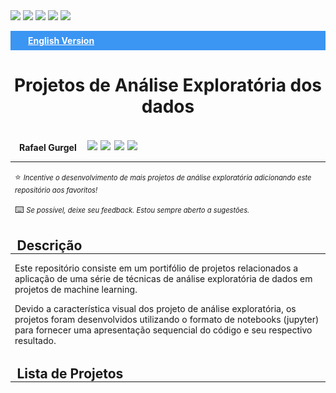 <body>
  <div>
    <img src="https://img.shields.io/github/languages/top/rurgel/exploratory-data-analysis"></img>
    <img src="https://img.shields.io/tokei/lines/github/rurgel/exploratory-data-analysis"></img>
    <img src="https://img.shields.io/github/license/rurgel/exploratory-data-analysis"></img>
    <img src="https://img.shields.io/github/commit-activity/m/rurgel/exploratory-data-analysis/portuguese"></img>
    <img src="https://img.shields.io/github/last-commit/rurgel/exploratory-data-analysis/portuguese"></img>
  </div>
  <div style=" margin:1em 0em 0em 0em;">
    <a href="https://www.google.com" style="color:#FFF;">
      <div style="background-color: #3b95f2;">
        <p style="font-color=#FFFFFF; padding:0.5em 2em; text-decoration: underline; font-weight: bold;">English Version</p>
      </div>
    </a>
  </div> 
  <div style="text-align:center">
  <h1 style="font-size:2em;">Projetos de Análise Exploratória dos dados</h1>
  </div>
  
  <div style="display: flex; padding:0em; margin:0em; align-items: center">
    <div style="padding: 0.5em 1em 0em 1em;"><p style="font-weight:bold;">Rafael Gurgel</p></div>
      <div style="padding: 0.2em;">
        <a href="https://www.linkedin.com/in/rafaelgurgel/">
          <img src="https://img.shields.io/badge/linkedin-%230077B5.svg?style=for-the-badge&logo=linkedin&logoColor=white"></img>
        </a>
      </div>
      <div style="padding: 0.2em;">
        <a href="mailto:rurgel@rurgel.io">
          <img src="https://img.shields.io/badge/Email-D14836?style=for-the-badge&logo=gmail&logoColor=white"></img>
        </a>
      </div>
      <div style="padding: 0.2em;">
        <a href="https://github.com/rurgel">
          <img src="https://img.shields.io/badge/github-%23121011.svg?style=for-the-badge&logo=github&logoColor=white"></img>
        </a>
      </div>
      <div style="padding: 0.2em;">
        <a href="https://twitter.com/badbadserver">
          <img src="https://img.shields.io/badge/Twitter-%231DA1F2.svg?style=for-the-badge&logo=Twitter&logoColor=white"></img>
        </a>
      </div>
  </div>
  <hr style="height: 1px; margin:0em 0em 1em 0em">
  <p style="margin-left:0.5em;">⭐ <i style="font-size:0.8em">Incentive o desenvolvimento de mais projetos de análise exploratória adicionando este repositório aos favoritos!</i></p>
  <p style="margin-left:0.5em;">⌨️ <i style="font-size:0.8em">Se possível, deixe seu feedback. Estou sempre aberto a sugestões.</i></p>
  
  <h2 style="font-size:1.5em; margin: 1.5em 0em 0em 0.5em">Descrição</h2>
  <hr style="height: 1px; margin:0em 0em 1em 0em">
  <p style="margin-left:0.5em;">Este repositório consiste em um portifólio de projetos relacionados a aplicação de uma série de técnicas de análise exploratória de dados em projetos de machine learning. </p>
  <p style="margin-left:0.5em;">Devido a característica visual dos projeto de análise exploratória, os projetos foram desenvolvidos utilizando o formato de notebooks (jupyter) para fornecer uma apresentação sequencial do código e seu respectivo resultado.</p>

  <h2 style="font-size:1.5em; margin: 1.5em 0em 0em 0.5em">Lista de Projetos</h2>
  <hr style="height: 1px; margin:0em 0em 1em 0em">
</body>